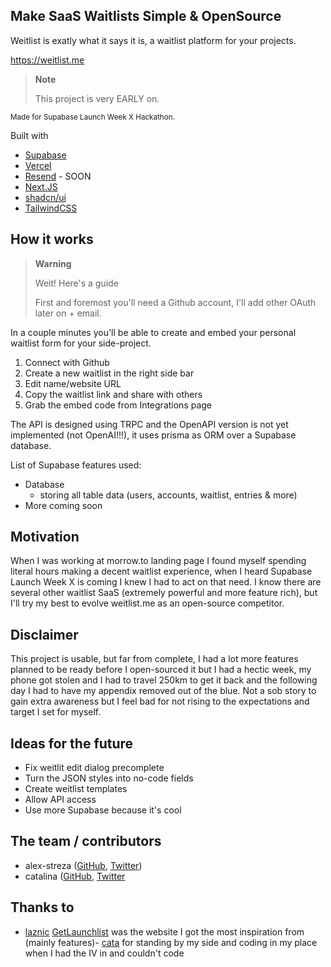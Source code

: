 ## Make SaaS Waitlists Simple & OpenSource

Weitlist is exatly what it says it is, a waitlist platform for your projects.

https://weitlist.me

> **Note**
>
> This project is very EARLY on.

<sup>Made for Supabase Launch Week X Hackathon.</sup>

Built with

- [Supabase](https://supabase.com/)
- [Vercel](https://vercel.com/)
- [Resend](https://resend.com/) - SOON
- [Next.JS](https://nextjs.org/)
- [shadcn/ui](https://ui.shadcn.com/)
- [TailwindCSS](https://tailwindcss.com/)

## How it works

> **Warning**
>
> Weit! Here's a guide
>
> First and foremost you'll need a Github account, I'll add other OAuth later on + email.

In a couple minutes you'll be able to create and embed your personal waitlist form for your side-project.

1. Connect with Github
2. Create a new waitlist in the right side bar
3. Edit name/website URL
4. Copy the waitlist link and share with others
5. Grab the embed code from Integrations page

The API is designed using TRPC and the OpenAPI version is not yet implemented (not OpenAI!!!), it uses prisma as ORM over a Supabase database.

List of Supabase features used:

- Database
  - storing all table data (users, accounts, waitlist, entries & more)
- More coming soon

## Motivation

When I was working at morrow.to landing page I found myself spending literal hours making a decent waitlist experience, when I heard Supabase Launch Week X is coming I knew I had to act on that need. I know there are several other waitlist SaaS (extremely powerful and more feature rich), but I'll try my best to evolve weitlist.me as an open-source competitor.

## Disclaimer

This project is usable, but far from complete, I had a lot more features planned to be ready before I open-sourced it but I had a hectic week, my phone got stolen and I had to travel 250km to get it back and the following day I had to have my appendix removed out of the blue. Not a sob story to gain extra awareness but I feel bad for not rising to the expectations and target I set for myself.

## Ideas for the future

- Fix weitlit edit dialog precomplete
- Turn the JSON styles into no-code fields
- Create weitlist templates
- Allow API access
- Use more Supabase because it's cool

## The team / contributors

- alex-streza ([GitHub](https://github.com/alex-streza), [Twitter](https://twitter.com/alex_streza))
- catalina ([GitHub](https://github.com/welnic), [Twitter](https://twitter.com/Catalina_Melnic)

## Thanks to

- [laznic](https://github.com/laznic) [GetLaunchlist](https://getlaunchlist.com/) was the website I got the most inspiration from (mainly features)- [cata](https://twitter.com/Catalina_Melnic) for standing by my side and coding in my place when I had the IV in and couldn't code
